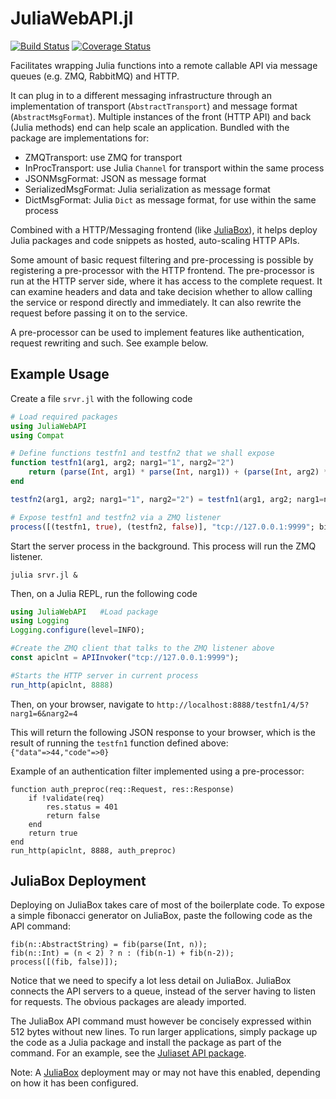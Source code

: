 # JuliaWebAPI.jl

[![Build Status](https://travis-ci.org/JuliaWeb/JuliaWebAPI.jl.svg?branch=master)](https://travis-ci.org/JuliaWeb/JuliaWebAPI.jl)
[![Coverage Status](https://coveralls.io/repos/github/JuliaWeb/JuliaWebAPI.jl/badge.svg?branch=master)](https://coveralls.io/github/JuliaWeb/JuliaWebAPI.jl?branch=master)

Facilitates wrapping Julia functions into a remote callable API via message queues (e.g. ZMQ, RabbitMQ) and HTTP.

It can plug in to a different messaging infrastructure through an implementation of transport (`AbstractTransport`) and message format (`AbstractMsgFormat`).
Multiple instances of the front (HTTP API) and back (Julia methods) end can help scale an application.
Bundled with the package are implementations for:
- ZMQTransport: use ZMQ for transport
- InProcTransport: use Julia `Channel` for transport within the same process
- JSONMsgFormat: JSON as message format
- SerializedMsgFormat: Julia serialization as message format
- DictMsgFormat: Julia `Dict` as message format, for use within the same process

Combined with a HTTP/Messaging frontend (like [JuliaBox](https://github.com/JuliaCloud/JuliaBox)), it helps deploy Julia packages and code snippets as hosted, auto-scaling HTTP APIs.

Some amount of basic request filtering and pre-processing is possible by registering a pre-processor with the HTTP frontend.
The pre-processor is run at the HTTP server side, where it has access to the complete request. It can examine headers and data and take decision
whether to allow calling the service or respond directly and immediately. It can also rewrite the request before passing it on to the service.

A pre-processor can be used to implement features like authentication, request rewriting and such. See example below.


## Example Usage

Create a file `srvr.jl` with the following code

```julia
# Load required packages
using JuliaWebAPI
using Compat

# Define functions testfn1 and testfn2 that we shall expose
function testfn1(arg1, arg2; narg1="1", narg2="2")
    return (parse(Int, arg1) * parse(Int, narg1)) + (parse(Int, arg2) * parse(Int, narg2))
end

testfn2(arg1, arg2; narg1="1", narg2="2") = testfn1(arg1, arg2; narg1=narg1, narg2=narg2)

# Expose testfn1 and testfn2 via a ZMQ listener
process([(testfn1, true), (testfn2, false)], "tcp://127.0.0.1:9999"; bind=true)
```

Start the server process in the background. This process will run the ZMQ listener.
````
julia srvr.jl &
````

Then, on a Julia REPL, run the following code
```julia
using JuliaWebAPI   #Load package
using Logging
Logging.configure(level=INFO);

#Create the ZMQ client that talks to the ZMQ listener above
const apiclnt = APIInvoker("tcp://127.0.0.1:9999");

#Starts the HTTP server in current process
run_http(apiclnt, 8888)
```

Then, on your browser, navigate to `http://localhost:8888/testfn1/4/5?narg1=6&narg2=4`

This will return the following JSON response to your browser, which is the result of running the `testfn1` function defined above:
`{"data"=>44,"code"=>0}`


Example of an authentication filter implemented using a pre-processor:

````
function auth_preproc(req::Request, res::Response)
    if !validate(req)
        res.status = 401
        return false
    end
    return true
end
run_http(apiclnt, 8888, auth_preproc)
````


## JuliaBox Deployment

Deploying on JuliaBox takes care of most of the boilerplate code. To expose a simple fibonacci generator on JuliaBox, paste the following 
code as the API command:
````
fib(n::AbstractString) = fib(parse(Int, n));
fib(n::Int) = (n < 2) ? n : (fib(n-1) + fib(n-2));
process([(fib, false)]);
````

Notice that we need to specify a lot less detail on JuliaBox. JuliaBox connects the API servers to a queue, instead of the server having to listen 
for requests. The obvious packages are aleady imported.

The JuliaBox API command must however be concisely expressed within 512 bytes without new lines. To run larger applications, simply package up the 
code as a Julia package and install the package as part of the command. For an example, see the [Juliaset API package](https://github.com/tanmaykm/Juliaset.jl).

Note: A [JuliaBox](https://github.com/JuliaCloud/JuliaBox) deployment may or may not have this enabled, depending on how it has been configured.
